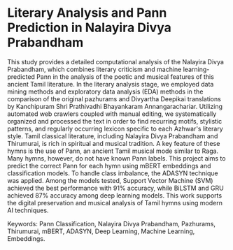 # Literary Analysis and Pann Prediction in Nalayira Divya Prabandham 
This study provides a detailed computational analysis of the Nalayira Divya Prabandham, which combines literary criticism and machine learning-predicted Pann in the analysis of the poetic and musical features of this ancient Tamil literature. In the literary analysis stage, we employed data mining methods and exploratory data analysis (EDA) methods in the comparison of the original pazhurams and Divyartha Deepikai translations by Kanchipuram Shri Prathivadhi Bhayankaram Annangarachariar. Utilizing automated web crawlers coupled with manual editing, we systematically organized and processed the text in order to find recurring motifs, stylistic patterns, and regularly occurring lexicon specific to each Azhwar's literary style. Tamil classical literature, including Nalayira Divya Prabandham and Thirumurai, is rich in spiritual and musical tradition. A key feature of these hymns is the use of Pann, an ancient Tamil musical mode similar to Raga. Many hymns, however, do not have known Pann labels. This project aims to predict the correct Pann for each hymn using mBERT embeddings and classification models. To handle class imbalance, the ADASYN technique was applied. Among the models tested, Support Vector Machine (SVM) achieved the best performance with 91% accuracy, while BiLSTM and GRU achieved 87% accuracy among deep learning models. This work supports the digital preservation and musical analysis of Tamil hymns using modern AI techniques.

Keywords: Pann Classification, Nalayira Divya Prabandham, Pazhurams, Thirumurai, mBERT, ADASYN, Deep Learning, Machine Learning, Embeddings.
